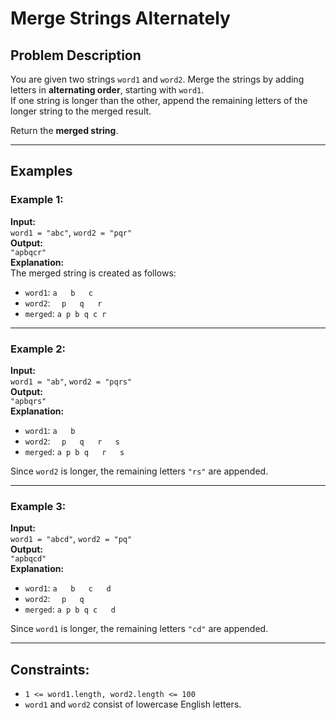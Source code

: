 # Merge Strings Alternately

## Problem Description

You are given two strings `word1` and `word2`. Merge the strings by adding letters in **alternating order**, starting with `word1`.  
If one string is longer than the other, append the remaining letters of the longer string to the merged result.

Return the **merged string**.

---

## Examples

### Example 1:
**Input:**  
`word1 = "abc"`, `word2 = "pqr"`  
**Output:**  
`"apbqcr"`  
**Explanation:**  
The merged string is created as follows:
- `word1`: `a   b   c`
- `word2`: `  p   q   r`
- `merged`: `a p b q c r`

---

### Example 2:
**Input:**  
`word1 = "ab"`, `word2 = "pqrs"`  
**Output:**  
`"apbqrs"`  
**Explanation:**
- `word1`: `a   b`
- `word2`: `  p   q   r   s`
- `merged`: `a p b q   r   s`

Since `word2` is longer, the remaining letters `"rs"` are appended.

---

### Example 3:
**Input:**  
`word1 = "abcd"`, `word2 = "pq"`  
**Output:**  
`"apbqcd"`  
**Explanation:**
- `word1`: `a   b   c   d`
- `word2`: `  p   q`
- `merged`: `a p b q c   d`

Since `word1` is longer, the remaining letters `"cd"` are appended.

---

## Constraints:
- `1 <= word1.length, word2.length <= 100`
- `word1` and `word2` consist of lowercase English letters.
